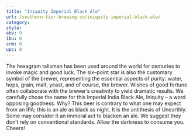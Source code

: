 ```yaml
---
title: "Iniquity Imperial Black Ale"
url: /southern-tier-brewing-co/iniquity-imperial-black-ale/
category: 
style: 
abv: 9
ibu: 0
srm: 0
upc: 0
---
```

The hexagram talisman has been used around the world for centuries to invoke magic and good luck. The six–point star is also the customary symbol of the brewer, representing the essential aspects of purity: water, hops, grain, malt, yeast, and of course, the brewer. Wishes of good fortune often collaborate with the brewer’s creativity to yield dramatic results. We carefully chose the name for this Imperial India Black Ale, Iniquity – a word opposing goodness. Why? This beer is contrary to what one may expect from an IPA; this is an ale as black as night. It is the antithesis of Unearthly. Some may consider it an immoral act to blacken an ale. We suggest they don’t rely on conventional standards. Allow the darkness to consume you. Cheers!
